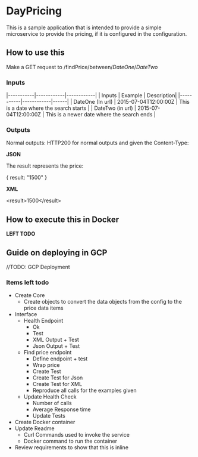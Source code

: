 # DayPricing

This is a sample application that is intended to provide a simple microservice to provide the pricing, if it is configured in the configuration. 

## How to use this 

Make a GET request to /findPrice/between/$DateOne$/$DateTwo$

### Inputs

|-----------|------------|------------|
| Inputs   |  Example    | Description| 
|-----------|------------|------|
| DateOne (In url) | 2015-07-04T12:00:00Z | This is a date where the search starts | 
| DateTwo (in url) | 2015-07-04T12:00:00Z | This is a newer date where the search ends | 

### Outputs 

Normal outputs: HTTP200 for normal outputs and given the Content-Type: 

**JSON**

The result represents the price:

   { result: "1500" }

**XML**
   
   &lt;result>1500&lt;/result>
      
## How to execute this in Docker

**LEFT TODO**

## Guide on deploying in GCP 

//TODO: GCP Deployment


### Items left todo

 * Create Core 
   * Create objects to convert the data objects from the config to the price data items
 * Interface
   * Health Endpoint 
     * Ok
     * Test
     * XML Output + Test
     * Json Output + Test
   * Find price endpoint
     * Define endpoint + test
     * Wrap price 
     * Create Test 
     * Create Test for Json
     * Create Test for XML
     * Reproduce all calls for the examples given
   * Update Health Check
     * Number of calls
     * Average Response time 
     * Update Tests
 * Create Docker container
 * Update Readme 
   * Curl Commands used to invoke the service
   * Docker command to run the container 
 * Review requirements to show that this is inline 